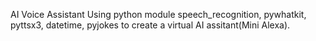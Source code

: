 AI Voice Assistant Using python module speech_recognition, pywhatkit, pyttsx3, datetime, pyjokes to create 
a virtual AI assitant(Mini Alexa).

